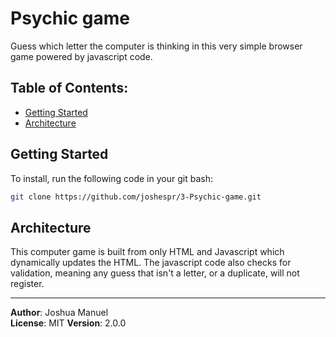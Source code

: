 # Psychic game

Guess which letter the computer is thinking in this very simple browser game powered by javascript code.


## Table of Contents:

* [Getting Started](#getting-started)
* [Architecture](#architecture)


## Getting Started <a name="getting-started"></a>
To install, run the following code in your git bash:

```bash
git clone https://github.com/joshespr/3-Psychic-game.git
```


## Architecture <a name="architecture"></a>
This computer game is built from only HTML and Javascript which dynamically updates the HTML. The javascript code also checks for validation, meaning any guess that isn't a letter, or a duplicate, will not register. 

<!-- ## Change Log
Use this are to document the iterative changes made to your application as each feature is successfully implemented. Use time stamps. Here's an examples: 

01-01-2001 4:59pm - Application now has a fully-functional express server, with GET and POST routes for the book resource.

## Credits and Collaborations
Give credit (and a link) to other people or resources that helped you build this application.  -->

<!-- https://guides.github.com/features/wikis/ -->

--- 

**Author**: Joshua Manuel  
**License**: MIT 
**Version**: 2.0.0